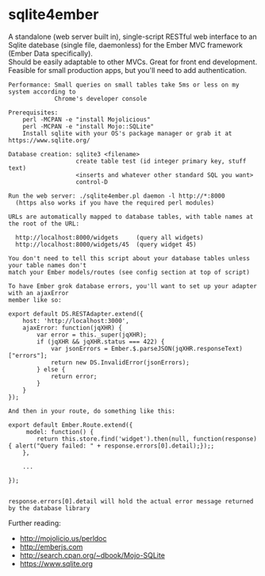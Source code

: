 # sqlite4ember

A standalone (web server built in), single-script RESTful web interface to an Sqlite 
datebase (single file, daemonless) for the Ember MVC framework (Ember Data specifically).  
Should be easily adaptable to other MVCs.  Great for front end development.  Feasible for
small production apps, but you'll need to add authentication.

```
Performance: Small queries on small tables take 5ms or less on my system according to
             Chrome's developer console
```

```
Prerequisites: 
    perl -MCPAN -e "install Mojolicious"
    perl -MCPAN -e "install Mojo::SQLite"
    Install sqlite with your OS's package manager or grab it at https://www.sqlite.org/
```

```
Database creation: sqlite3 <filename>
                   create table test (id integer primary key, stuff text)
                   <inserts and whatever other standard SQL you want>
                   control-D

Run the web server: ./sqlite4ember.pl daemon -l http://*:8000
  (https also works if you have the required perl modules)
```

```
URLs are automatically mapped to database tables, with table names at the root of the URL:

  http://localhost:8000/widgets     (query all widgets)
  http://localhost:8000/widgets/45  (query widget 45)

You don't need to tell this script about your database tables unless your table names don't
match your Ember models/routes (see config section at top of script)
```

```
To have Ember grok database errors, you'll want to set up your adapter with an ajaxError
member like so:

export default DS.RESTAdapter.extend({
    host: 'http://localhost:3000',
    ajaxError: function(jqXHR) {
        var error = this._super(jqXHR);
        if (jqXHR && jqXHR.status === 422) {
            var jsonErrors = Ember.$.parseJSON(jqXHR.responseText)["errors"]; 
            return new DS.InvalidError(jsonErrors);
        } else {
            return error;
        }
    }
});

And then in your route, do something like this:

export default Ember.Route.extend({
     model: function() {
        return this.store.find('widget').then(null, function(response) { alert("Query failed: " + response.errors[0].detail);});;
    },

    ...

});


response.errors[0].detail will hold the actual error message returned by the database library

```

Further reading: 
* http://mojolicio.us/perldoc
* http://emberjs.com
* http://search.cpan.org/~dbook/Mojo-SQLite   
* https://www.sqlite.org
